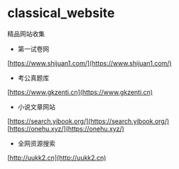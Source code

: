 # classical_website
精品网站收集


* 第一试卷网
  
[https://www.shijuan1.com/](https://www.shijuan1.com/)

* 考公真题库
  
[https://www.gkzenti.cn](https://www.gkzenti.cn)

* 小说文章网站
  
[https://search.yibook.org/](https://search.yibook.org/) <br>
[https://onehu.xyz/](https://onehu.xyz/)

* 全网资源搜索

[http://uukk2.cn](http://uukk2.cn)
